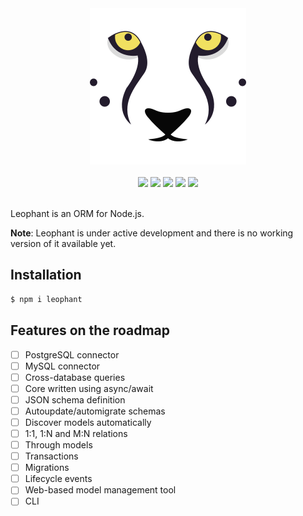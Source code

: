 <div align="center">
  <img src="https://github.com/leophant/leophant/raw/master/resources/logo.png" width="250" height="250">
  <br>
  <br>
  <a href="https://travis-ci.org/leophant/leophant"><img src="https://travis-ci.org/leophant/leophant.svg?branch=master"></a>
  <a href="https://lgtm.com/projects/g/leophant/leophant/context:javascript"><img src="https://img.shields.io/lgtm/grade/javascript/g/leophant/leophant.svg"></a>
  <a href="https://david-dm.org/leophant/leophant"><img src="https://david-dm.org/leophant/leophant/status.svg"></a>
  <a href="https://david-dm.org/leophant/leophant?type=dev"><img src="https://david-dm.org/leophant/leophant/dev-status.svg"></a>
  <a href="http://stackoverflow.com/questions/tagged/leophant"><img src="https://img.shields.io/badge/stackoverflow-leophant-blue.svg"></a>
  <br>
  <br>
</div>

Leophant is an ORM for Node.js.

**Note**: Leophant is under active development and there is no working version of it available yet.

## Installation

```bash
$ npm i leophant
```

## Features on the roadmap

- [ ] PostgreSQL connector
- [ ] MySQL connector
- [ ] Cross-database queries
- [ ] Core written using async/await
- [ ] JSON schema definition
- [ ] Autoupdate/automigrate schemas
- [ ] Discover models automatically
- [ ] 1:1, 1:N and M:N relations
- [ ] Through models
- [ ] Transactions
- [ ] Migrations
- [ ] Lifecycle events
- [ ] Web-based model management tool
- [ ] CLI
